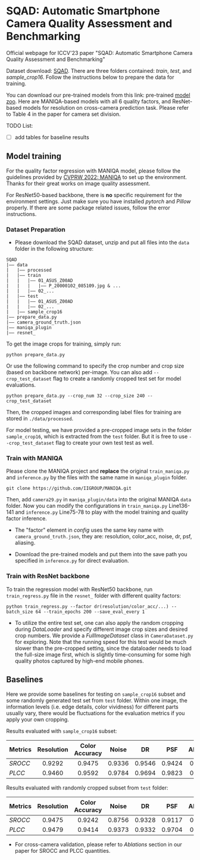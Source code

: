 # SQAD: Automatic Smartphone Camera Quality Assessment and Benchmarking
Official webpage for ICCV'23 paper "SQAD: Automatic Smartphone Camera Quality Assessment and Benchmarking"<br>

Dataset download: [SQAD](). There are three folders contained: *train*, *test*, and *sample_crop16*. Follow the instructions below to prepare the data for training.<br>

You can download our pre-trained models from this link: pre-trained [model zoo](). Here are MANIQA-based models with all 6 quality factors, and ResNet-based models for resolution on cross-camera prediction task. Please refer to Table 4 in the paper for camera set division.

TODO List:
- [ ] add tables for baseline results

## Model training

For the quality factor regression with MANIQA model, please follow the guidelines provided by [CVPRW 2022: MANIQA](https://github.com/IIGROUP/MANIQA) to set up the environment. Thanks for their great works on image quality assessment.<br>

For ResNet50-based backbone, there is **no** specific requirement for the environment settings. Just make sure you have installed *pytorch* and *Pillow* properly. If there are some package related issues, follow the error instructions.

### Dataset Preparation
* Please download the SQAD dataset, unzip and put all files into the `data` folder in the following structure:
```
SQAD
|—— data
|	|—— processed
|	|—— train
|	|	|—— 01_ASUS_Z00AD
|	|	|	|—— P_20000102_085109.jpg & ...
|	|	|—— 02_...
|	|—— test
|	|	|—— 01_ASUS_Z00AD
|	|	|—— 02_...
|	|—— sample_crop16
|—— prepare_data.py
|—— camera_ground_truth.json
|—— maniqa_plugin
|—— resnet_
```
To get the image crops for training, simply run:
```
python prepare_data.py
```
Or use the following command to specify the crop number and crop size (based on backbone network) per-image. You can also add `--crop_test_dataset` flag to create a randomly cropped test set for model evaluations.
```
python prepare_data.py --crop_num 32 --crop_size 240 --crop_test_dataset
```
Then, the cropped images and corresponding label files for training are stored in `./data/processed`.<br>

For model testing, we have provided a pre-cropped image sets in the folder `sample_crop16`, which is extracted from the `test` folder. But it is free to use `--crop_test_dataset` flag to create your own test test as well.

### Train with MANIQA
Please clone the MANIQA project and **replace** the original `train_maniqa.py` and `inference.py` by the files with the same name in `maniqa_plugin` folder.
```
git clone https://github.com/IIGROUP/MANIQA.git
```
Then, add `camera29.py` in `maniqa_plugin/data` into the original MANIQA `data` folder. Now you can modify the configurations in `train_maniqa.py` Line136-141 and `inference.py` Line75-78 to play with the model training and quality factor inference.

* The "factor" element in *config* uses the same key name with `camera_ground_truth.json`, they are: resolution, color_acc, noise, dr, psf, aliasing.

* Download the pre-trained models and put them into the save path you specified in `inference.py` for direct evaluation.


### Train with ResNet backbone

To train the regression model with ResNet50 backbone, run `train_regress.py` file in the `resnet_` folder with different quality factors:
```
python train_regress.py --factor dr(resolution/color_acc/...) --batch_size 64 --train_epochs 200 --save_eval_every 1
```

* To utilize the entire test set, one can also apply the random cropping during *DataLoader* and specify different image crop sizes and desired crop numbers. We provide a *FullImageDataset* class in `CameraDataset.py` for exploring. Note that the running speed for this test would be much slower than the pre-cropped setting, since the dataloader needs to load the full-size image first, which is slightly time-consuming for some high quality photos captured by high-end mobile phones.


## Baselines
Here we provide some baselines for testing on `sample_crop16` subset and some randomly generated test set from `test` folder. Within one image, the information levels (i.e. edge details, color vividness) for different parts usually vary, there would be fluctuations for the evaluation metrics if you apply your own cropping.

Results evaluated with `sample_crop16` subset:

 Metrics      | Resolution | Color Accuracy |   Noise  |   DR   |   PSF   | Aliasing
------------- |:----------:|:--------------:|:--------:|:------:|:-------:|:---------:
 *SROCC*      |   0.9292   |     0.9475     |  0.9336  | 0.9546 |  0.9424 |  0.9172
 *PLCC*       |   0.9460   |     0.9592     |  0.9784  | 0.9694 |  0.9823 |  0.9812

 Results evaluated with randomly cropped subset from `test` folder:

 Metrics      | Resolution | Color Accuracy |   Noise  |   DR   |   PSF   | Aliasing
------------- |:----------:|:--------------:|:--------:|:------:|:-------:|:---------:
 *SROCC*      |   0.9475   |     0.9242     |  0.8756  | 0.9328 |  0.9117 |  0.8940
 *PLCC*       |   0.9479   |     0.9414     |  0.9373  | 0.9332 |  0.9704 |  0.9688

* For cross-camera validation, please refer to *Ablations* section in our paper for SROCC and PLCC quantities.
